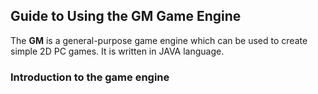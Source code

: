 ## Guide to Using the GM Game Engine  
The **GM** is a general-purpose game engine which can be used to create simple 2D PC games. It is written in JAVA language. 


### Introduction to the game engine

###


